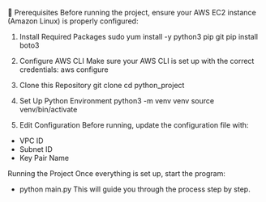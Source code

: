📌 Prerequisites
Before running the project, ensure your AWS EC2 instance (Amazon Linux) is properly configured:

1. Install Required Packages
sudo yum install -y python3 pip git
pip install boto3

2. Configure AWS CLI
Make sure your AWS CLI is set up with the correct credentials:
aws configure

3. Clone this Repository
git clone 
cd python_project

4. Set Up Python Environment
python3 -m venv venv
source venv/bin/activate

5. Edit Configuration
Before running, update the configuration file with:
  - VPC ID
  - Subnet ID
  - Key Pair Name

Running the Project
Once everything is set up, start the program:
- python main.py
This will guide you through the process step by step.

